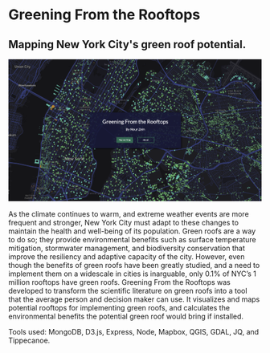 # Greening From the Rooftops
## Mapping New York City's green roof potential.

![thesis_preview](https://github.com/nourzein/thesis/blob/master/preview.png)

As the climate continues to warm, and extreme weather events are more frequent and stronger, New York City must adapt to these changes to maintain the health and well-being of its population. Green roofs are a way to do so; they provide environmental benefits such as surface temperature mitigation, stormwater management, and biodiversity conservation that improve the resiliency and adaptive capacity of the city. However, even though the benefits of green roofs have been greatly studied, and a need to implement them on a widescale in cities is inarguable, only 0.1% of NYC’s 1 million rooftops have green roofs. Greening From the Rooftops was developed to transform the scientific literature on green roofs into a tool that the average person and decision maker can use. It visualizes and maps potential rooftops for implementing green roofs, and calculates the environmental benefits the potential green roof would bring if installed.

Tools used: MongoDB, D3.js, Express, Node, Mapbox, QGIS, GDAL, JQ, and Tippecanoe. 


